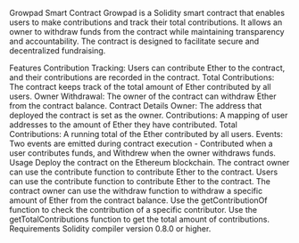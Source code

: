 
Growpad Smart Contract
Growpad is a Solidity smart contract that enables users to make contributions and track their total contributions. It allows an owner to withdraw funds from the contract while maintaining transparency and accountability. The contract is designed to facilitate secure and decentralized fundraising.

Features
Contribution Tracking: Users can contribute Ether to the contract, and their contributions are recorded in the contract.
Total Contributions: The contract keeps track of the total amount of Ether contributed by all users.
Owner Withdrawal: The owner of the contract can withdraw Ether from the contract balance.
Contract Details
Owner: The address that deployed the contract is set as the owner.
Contributions: A mapping of user addresses to the amount of Ether they have contributed.
Total Contributions: A running total of the Ether contributed by all users.
Events: Two events are emitted during contract execution - Contributed when a user contributes funds, and Withdrew when the owner withdraws funds.
Usage
Deploy the contract on the Ethereum blockchain.
The contract owner can use the contribute function to contribute Ether to the contract.
Users can use the contribute function to contribute Ether to the contract.
The contract owner can use the withdraw function to withdraw a specific amount of Ether from the contract balance.
Use the getContributionOf function to check the contribution of a specific contributor.
Use the getTotalContributions function to get the total amount of contributions.
Requirements
Solidity compiler version 0.8.0 or higher.
